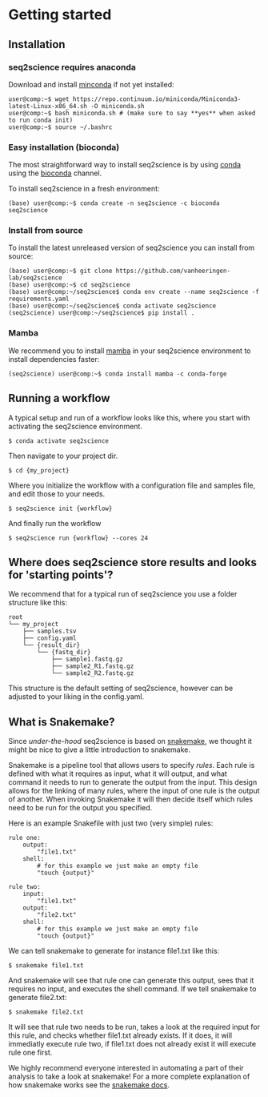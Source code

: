 # Getting started
## Installation
### seq2science requires anaconda
Download and install [minconda](https://www.anaconda.com/) if not yet installed:
```console
user@comp:~$ wget https://repo.continuum.io/miniconda/Miniconda3-latest-Linux-x86_64.sh -O miniconda.sh
user@comp:~$ bash miniconda.sh # (make sure to say **yes** when asked to run conda init)
user@comp:~$ source ~/.bashrc
```

### Easy installation (bioconda)
The most straightforward way to install seq2science is by using [conda](https://docs.continuum.io/anaconda/) using the [bioconda](https://bioconda.github.io/) channel.

To install seq2science in a fresh environment:
```console
(base) user@comp:~$ conda create -n seq2science -c bioconda seq2science
```

### Install from source
To install the latest unreleased version of seq2science you can install from source:
```console
(base) user@comp:~$ git clone https://github.com/vanheeringen-lab/seq2science
(base) user@comp:~$ cd seq2science
(base) user@comp:~/seq2science$ conda env create --name seq2science -f requirements.yaml
(base) user@comp:~/seq2science$ conda activate seq2science
(seq2science) user@comp:~/seq2science$ pip install .
```

### Mamba
We recommend you to install [mamba](https://github.com/QuantStack/mamba) in your seq2science environment to install dependencies faster:
```
(seq2science) user@comp:~$ conda install mamba -c conda-forge
```

## Running a workflow
A typical setup and run of a workflow looks like this, where you start with activating the seq2science environment.
```
$ conda activate seq2science
```

Then navigate to your project dir.
```
$ cd {my_project}
```

Where you initialize the workflow with a configuration file and samples file, and edit those to your needs. 
```
$ seq2science init {workflow}
```

And finally run the workflow
```
$ seq2science run {workflow} --cores 24
```

## Where does seq2science store results and looks for 'starting points'?
We recommend that for a typical run of seq2science you use a folder structure like this: 
```
root
└── my_project
    ├── samples.tsv
    ├── config.yaml
    └── {result_dir}
        └── {fastq_dir}
            ├── sample1.fastq.gz
            ├── sample2_R1.fastq.gz
            └── sample2_R2.fastq.gz
```
This structure is the default setting of seq2science, however can be adjusted to your liking in the config.yaml.

## What is Snakemake?
Since *under-the-hood* seq2science is based on [snakemake](https://snakemake.readthedocs.io/en/stable/), we thought it might be nice to give a little introduction to snakemake.

Snakemake is a pipeline tool that allows users to specify *rules*. Each rule is defined with what it requires as input, what it will output, and what command it needs to run to generate the output from the input. This design allows for the linking of many rules, where the input of one rule is the output of another. When invoking Snakemake it will then decide itself which rules need to be run for the output you specified. 

Here is an example Snakefile with just two (very simple) rules:
```
rule one:
    output: 
        "file1.txt"
    shell:
        # for this example we just make an empty file
        "touch {output}"

rule two:
    input:
        "file1.txt"
    output: 
        "file2.txt"
    shell:
        # for this example we just make an empty file
        "touch {output}"
```

We can tell snakemake to generate for instance file1.txt like this:

```
$ snakemake file1.txt
```

And snakemake will see that rule one can generate this output, sees that it requires no input, and executes the shell command. If we tell snakemake to generate file2.txt:

```
$ snakemake file2.txt
```

It will see that rule two needs to be run, takes a look at the required input for this rule, and checks whether file1.txt already exists. If it does, it will immediatly execute rule two, if file1.txt does not already exist it will execute rule one first.

We highly recommend everyone interested in automating a part of their analysis to take a look at snakemake! For a more complete explanation of how snakemake works see the [snakemake docs](https://snakemake.readthedocs.io/).
